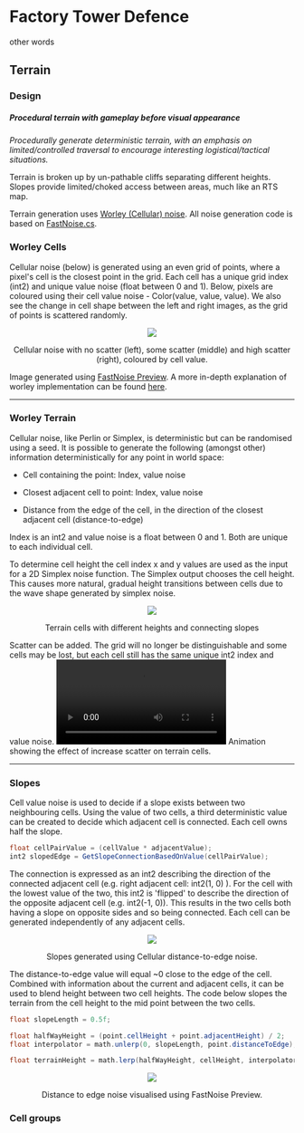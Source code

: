 # Factory Tower Defence

other words

## Terrain

### Design
##### Procedural terrain with gameplay before visual appearance
_Procedurally generate deterministic terrain, with an emphasis on limited/controlled traversal to encourage interesting logistical/tactical situations._

Terrain is broken up by un-pathable cliffs separating different heights. Slopes provide limited/choked access between areas, much like an RTS map.

Terrain generation uses [Worley (Cellular) noise](https://thebookofshaders.com/12/). All noise generation code is based on [FastNoise.cs](https://assetstore.unity.com/packages/tools/particles-effects/fastnoise-70706).

### Worley Cells

Cellular noise (below) is generated using an even grid of points, where a pixel's cell is the closest point in the grid. Each cell has a unique grid index (int2) and unique value noise (float between 0 and 1).
Below, pixels are coloured using their cell value noise - Color(value, value, value). We also see the change in cell shape between the left and right images, as the grid of points is scattered randomly.
<p align="center">
<img src="https://imgur.com/pszR8ED.png">
</p>
<p align="center">
Cellular noise with no scatter (left), some scatter (middle) and high scatter (right), coloured by cell value.
</p>

Image generated using [FastNoise Preview](https://github.com/Auburns/FastNoise/releases).
A more in-depth explanation of worley implementation can be found [here](https://thebookofshaders.com/12/).

---

### Worley Terrain

Cellular noise, like Perlin or Simplex, is deterministic but can be randomised using a seed. It is possible to generate the following (amongst other) information deterministically for any point in world space:

* Cell containing the point: Index, value noise

* Closest adjacent cell to point: Index, value noise

* Distance from the edge of the cell, in the direction of the closest adjacent cell (distance-to-edge)

Index is an int2 and value noise is a float between 0 and 1. Both are unique to each individual cell.

To determine cell height the cell index x and y values are used as the input for a 2D Simplex noise function. The Simplex output chooses the cell height. This causes more natural, gradual height transitions between cells due to the wave shape generated by simplex noise.
<p align="center">
<img src="https://i.imgur.com/0QuGEV6.png">
</p>
<p align="center">
Terrain cells with different heights and connecting slopes
</p>

Scatter can be added. The grid will no longer be distinguishable and some cells may be lost, but each cell still has the same unique int2 index and value noise.
<video preload="auto" autoplay="autoplay" loop="loop">
    <source src="https://i.imgur.com/cP8iCSv.webm" type="video/webm"></source>
</video>
Animation showing the effect of increase scatter on terrain cells.
</p>

---

### Slopes

Cell value noise is used to decide if a slope exists between two neighbouring cells. Using the value of two cells, a third deterministic value can be created to decide which adjacent cell is connected. Each cell owns half the slope.
```csharp
float cellPairValue = (cellValue * adjacentValue);
int2 slopedEdge = GetSlopeConnectionBasedOnValue(cellPairValue);
```
The connection is expressed as an int2 describing the direction of the connected adjacent cell (e.g. right adjacent cell: int2(1, 0) ). For the cell with the lowest value of the two, this int2 is 'flipped' to describe the direction of the opposite adjacent cell (e.g. int2(-1, 0)). This results in the two cells both having a slope on opposite sides and so being connected. Each cell can be generated independently of any adjacent cells.
<p align="center">
<img src="https://imgur.com/VJBkFBq.png">
</p>
<p align="center">
Slopes generated using Cellular distance-to-edge noise.
</p>

The distance-to-edge value will equal ~0 close to the edge of the cell. Combined with information about the current and adjacent cells, it can be used to blend height between two cell heights. The code below slopes the terrain from the cell height to the mid point between the two cells.
```csharp
float slopeLength = 0.5f;

float halfWayHeight = (point.cellHeight + point.adjacentHeight) / 2;
float interpolator = math.unlerp(0, slopeLength, point.distanceToEdge);

float terrainHeight = math.lerp(halfWayHeight, cellHeight, interpolator);
```
<p align="center">
<img src="https://imgur.com/McWVde3.png">
</p>
<p align="center">
Distance to edge noise visualised using FastNoise Preview.
</p>

### Cell groups





